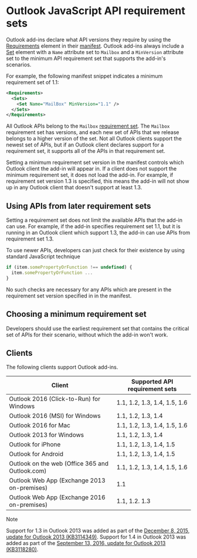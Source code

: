 # Outlook JavaScript API requirement sets

Outlook add-ins declare what API versions they require by using the [Requirements](/javascript/office/manifest/requirements) element in their [manifest](https://docs.microsoft.com/office/dev/add-ins/develop/add-in-manifests). Outlook add-ins always include a [Set](/javascript/office/manifest/set) element with a `Name` attribute set to `Mailbox` and a `MinVersion` attribute set to the minimum API requirement set that supports the add-in's scenarios.

For example, the following manifest snippet indicates a minimum requirement set of 1.1:

```xml
<Requirements>
  <Sets>
    <Set Name="MailBox" MinVersion="1.1" />
  </Sets>
</Requirements>
```

All Outlook APIs belong to the `Mailbox` [requirement set](https://docs.microsoft.com/office/dev/add-ins/develop/specify-office-hosts-and-api-requirements). The `Mailbox` requirement set has versions, and each new set of APIs that we release belongs to a higher version of the set. Not all Outlook clients support the newest set of APIs, but if an Outlook client declares support for a requirement set, it supports all of the APIs in that requirement set.

Setting a minimum requirement set version in the manifest controls which Outlook client the add-in will appear in. If a client does not support the minimum requirement set, it does not load the add-in. For example, if requirement set version 1.3 is specified, this means the add-in will not show up in any Outlook client that doesn't support at least 1.3.

## Using APIs from later requirement sets

Setting a requirement set does not limit the available APIs that the add-in can use. For example, if the add-in specifies requirement set 1.1, but it is running in an Outlook client which support 1.3, the add-in can use APIs from requirement set 1.3\.

To use newer APIs, developers can just check for their existence by using standard JavaScript technique

```js
if (item.somePropertyOrFunction !== undefined) {
  item.somePropertyOrFunction ...
}
```

No such checks are necessary for any APIs which are present in the requirement set version specified in in the manifest.

## Choosing a minimum requirement set

Developers should use the earliest requirement set that contains the critical set of APIs for their scenario, without which the add-in won't work.

## Clients

The following clients support Outlook add-ins.

| Client | Supported API requirement sets |
| --- | --- |
| Outlook 2016 (Click-to-Run) for Windows | 1.1, 1.2, 1.3, 1.4, 1.5, 1.6 |
| Outlook 2016 (MSI) for Windows | 1.1, 1.2, 1.3, 1.4 |
| Outlook 2016 for Mac | 1.1, 1.2, 1.3, 1.4, 1.5, 1.6 |
| Outlook 2013 for Windows | 1.1, 1.2, 1.3, 1.4 |
| Outlook for iPhone | 1.1, 1.2, 1.3, 1.4, 1.5 |
| Outlook for Android | 1.1, 1.2, 1.3, 1.4, 1.5 |
| Outlook on the web (Office 365 and Outlook.com) | 1.1, 1.2, 1.3, 1.4, 1.5, 1.6 |
| Outlook Web App (Exchange 2013 on-premises) | 1.1 |
| Outlook Web App (Exchange 2016 on-premises) | 1.1, 1.2. 1.3 |

> [!NOTE] 
> Support for 1.3 in Outlook 2013 was added as part of the [December 8, 2015, update for Outlook 2013 (KB3114349)](https://support.microsoft.com/kb/3114349). Support for 1.4 in Outlook 2013 was added as part of the [September 13, 2016, update for Outlook 2013 (KB3118280)](https://support.microsoft.com/help/3118280).
